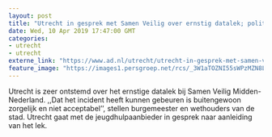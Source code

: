 ```yaml
---
layout: post
title: "Utrecht in gesprek met Samen Veilig over ernstig datalek; politici geschokt"
date: Wed, 10 Apr 2019 17:47:00 GMT
categories: 
- utrecht 
- utrecht 
externe_link: "https://www.ad.nl/utrecht/utrecht-in-gesprek-met-samen-veilig-over-ernstig-datalek-politici-geschokt~aecdf6d5/"
feature_image: "https://images1.persgroep.net/rcs/_3W1aTOZNI55sWPzMZN8LIpGvy8/diocontent/145256884/_fitwidth/400/?appId=21791a8992982cd8da851550a453bd7f&quality=0.7"
---
```


Utrecht is zeer ontstemd over het ernstige datalek bij Samen Veilig Midden-Nederland. ,,Dat het incident heeft kunnen gebeuren is buitengewoon zorgelijk en niet acceptabel’’,  stellen burgemeester en wethouders van de stad. Utrecht gaat met de jeugdhulpaanbieder in gesprek naar aanleiding van het lek.
